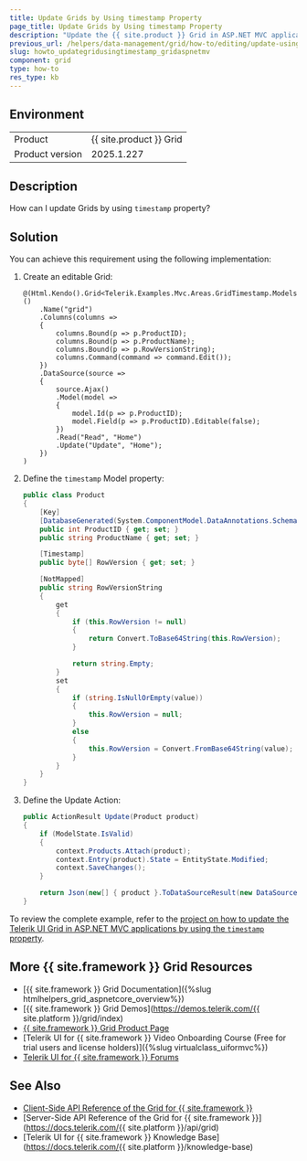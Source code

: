 ```yaml
---
title: Update Grids by Using timestamp Property
page_title: Update Grids by Using timestamp Property
description: "Update the {{ site.product }} Grid in ASP.NET MVC applications by using the timestamp property."
previous_url: /helpers/data-management/grid/how-to/editing/update-using-timestamp, /html-helpers/data-management/grid/how-to/editing/update-using-timestamp
slug: howto_updategridusingtimestamp_gridaspnetmv
component: grid
type: how-to
res_type: kb
---
```


## Environment

<table>
 <tr>
  <td>Product</td>
  <td>{{ site.product }} Grid</td>
 </tr>
 <tr>
  <td>Product version</td>
  <td>2025.1.227</td>
 </tr>
</table>


## Description

How can I update Grids by using `timestamp` property?

## Solution

You can achieve this requirement using the following implementation:

1. Create an editable Grid:

    ```HtmlHelper
    @(Html.Kendo().Grid<Telerik.Examples.Mvc.Areas.GridTimestamp.Models.Product>()
        .Name("grid")
        .Columns(columns =>
        {
            columns.Bound(p => p.ProductID);
            columns.Bound(p => p.ProductName);
            columns.Bound(p => p.RowVersionString);
            columns.Command(command => command.Edit());
        })
        .DataSource(source =>
        {
            source.Ajax()
            .Model(model =>
            {
                model.Id(p => p.ProductID);
                model.Field(p => p.ProductID).Editable(false);
            })
            .Read("Read", "Home")
            .Update("Update", "Home");
        })
    )
    ```

1. Define the `timestamp` Model property:

    ```C#
    public class Product
    {
        [Key]
        [DatabaseGenerated(System.ComponentModel.DataAnnotations.Schema.DatabaseGeneratedOption.Identity)]
        public int ProductID { get; set; }
        public string ProductName { get; set; }

        [Timestamp]
        public byte[] RowVersion { get; set; }

        [NotMapped]
        public string RowVersionString
        {
            get
            {
                if (this.RowVersion != null)
                {
                    return Convert.ToBase64String(this.RowVersion);
                }

                return string.Empty;
            }
            set
            {
                if (string.IsNullOrEmpty(value))
                {
                    this.RowVersion = null;
                }
                else
                {
                    this.RowVersion = Convert.FromBase64String(value);
                }
            }
        }
    }
    ```

1. Define the Update Action:

    ```C#
    public ActionResult Update(Product product)
    {
        if (ModelState.IsValid)
        {
            context.Products.Attach(product);
            context.Entry(product).State = EntityState.Modified;
            context.SaveChanges();
        }

        return Json(new[] { product }.ToDataSourceResult(new DataSourceRequest(), ModelState));
    }
    ```

To review the complete example, refer to the [project on how to update the Telerik UI Grid in ASP.NET MVC applications by using the `timestamp` property](https://github.com/telerik/ui-for-aspnet-mvc-examples/tree/master/Telerik.Examples.Mvc/Telerik.Examples.Mvc/Areas/GridTimestamp).

## More {{ site.framework }} Grid Resources

* [{{ site.framework }} Grid Documentation]({%slug htmlhelpers_grid_aspnetcore_overview%})
* [{{ site.framework }} Grid Demos](https://demos.telerik.com/{{ site.platform }}/grid/index)
* [{{ site.framework }} Grid Product Page](https://www.telerik.com/aspnet-mvc/grid)
* [Telerik UI for {{ site.framework }} Video Onboarding Course (Free for trial users and license holders)]({%slug virtualclass_uiformvc%})
* [Telerik UI for {{ site.framework }} Forums](https://www.telerik.com/forums/aspnet-mvc)

## See Also

* [Client-Side API Reference of the Grid for {{ site.framework }}](https://docs.telerik.com/kendo-ui/api/javascript/ui/grid)
* [Server-Side API Reference of the Grid for {{ site.framework }}](https://docs.telerik.com/{{ site.platform }}/api/grid)
* [Telerik UI for {{ site.framework }} Knowledge Base](https://docs.telerik.com/{{ site.platform }}/knowledge-base)